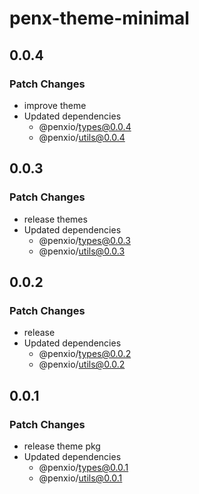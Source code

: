 # penx-theme-minimal

## 0.0.4

### Patch Changes

- improve theme
- Updated dependencies
  - @penxio/types@0.0.4
  - @penxio/utils@0.0.4

## 0.0.3

### Patch Changes

- release themes
- Updated dependencies
  - @penxio/types@0.0.3
  - @penxio/utils@0.0.3

## 0.0.2

### Patch Changes

- release
- Updated dependencies
  - @penxio/types@0.0.2
  - @penxio/utils@0.0.2

## 0.0.1

### Patch Changes

- release theme pkg
- Updated dependencies
  - @penxio/types@0.0.1
  - @penxio/utils@0.0.1
